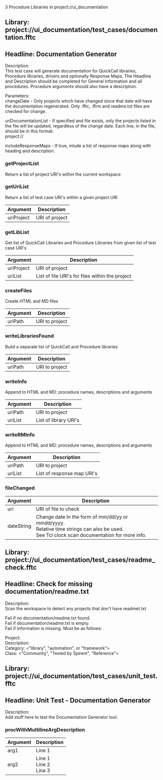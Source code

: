 3 Procedure Libraries in project://ui_documentation
## Library: project://ui_documentation/test_cases/documentation.fftc
## Headline: Documentation Generator
Description:  
This test case will generate documentation for QuickCall libraries, Procedure libraries, drivers and optionally Response Maps. The Headline and Description should be completed for General Information and all procedures. Procedure arguments should also have a description.  
  
Parameters:  
changeDate - Only projects which have changed since that date will have the documentation regenerated. Only .fftc, .ffrm and readme.txt files are checked for change.  
  
uriDocumentationList - If specified and file exists, only the projects listed in the file will be updated, regardless of the change date. Each line, in the file, should be in this format:  
  project://<project name>  
  
includeResponseMaps - If true, inlude a list of response maps along with heading and description.  
  
  
### getProjectList
Return a list of project URI's within the current workspace
### getUriList
Return a list of test case URI's within a given project URI

Argument | Description
------------ | -------------
uriProject | URI of project
### getLibList
Get list of QuickCall Libraries and Procedure Libraries from given list of test case URI's

Argument | Description
------------ | -------------
uriProject | URI of project
uriList | List of file URI's for files within the project
### createFiles
Create HTML and MD files

Argument | Description
------------ | -------------
uriPath | URI to project
### writeLibrariesFound
Build a separate list of QuickCall and Procedure libraries

Argument | Description
------------ | -------------
uriPath | URI to project
### writeInfo
Append to HTML and MD: procedure names, descriptions and arguments

Argument | Description
------------ | -------------
uriPath | URI to project
uriList | List of library URI's 
### writeRMInfo
Append to HTML and MD: procedure names, descriptions and arguments

Argument | Description
------------ | -------------
uriPath | URI to project
uriList | List of response map URI's 
### fileChanged

Argument | Description
------------ | -------------
uri | URI of file to check
dateString | Change date in the form of mm/dd/yy or mmdd/yyyy.<br>Relative time strings can also be used.<br>See Tcl clock scan documentation for more info.
## Library: project://ui_documentation/test_cases/readme_check.fftc
## Headline: Check for missing documentation/readme.txt
Description:  
Scan the workspace to detect any projects that don't have readmet.txt  
  
Fail if no documentation/readme.txt found.  
Fail if documentation/readme.txt is empty.  
Fail if information is missing. Must be as follows:  
  
Project: <name>  
Description: <Some wording about what the project does or is used for>  
Category: <"library", "automation", or "framework">  
Class: <"Community", "Tested by Spirent", "Reference">  
  
## Library: project://ui_documentation/test_cases/unit_test.fftc
## Headline: Unit Test - Documentation Generator
Description:  
Add stuff here to test the Documentation Generator tool.  
  
### procWithMultilineArgDescription

Argument | Description
------------ | -------------
arg1 | Line 1
arg2 | Line 1<br>Line 2<br>Line 3
